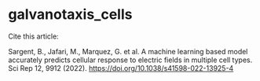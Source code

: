 # galvanotaxis_cells


Cite this article:


Sargent, B., Jafari, M., Marquez, G. et al. A machine learning based model accurately predicts cellular response to electric fields in multiple cell types. Sci Rep 12, 9912 (2022). https://doi.org/10.1038/s41598-022-13925-4

